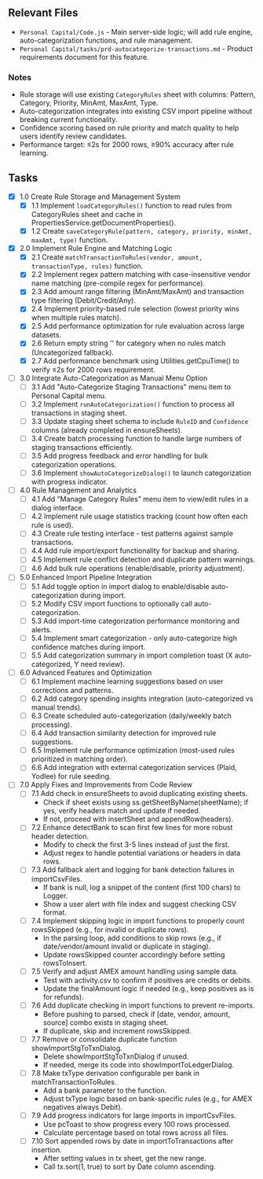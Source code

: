 ## Relevant Files

- `Personal Capital/Code.js` - Main server-side logic; will add rule engine, auto-categorization functions, and rule management.
- `Personal Capital/tasks/prd-autocategorize-transactions.md` - Product requirements document for this feature.

### Notes

- Rule storage will use existing `CategoryRules` sheet with columns: Pattern, Category, Priority, MinAmt, MaxAmt, Type.
- Auto-categorization integrates into existing CSV import pipeline without breaking current functionality.
- Confidence scoring based on rule priority and match quality to help users identify review candidates.
- Performance target: ≤2s for 2000 rows, ≥90% accuracy after rule learning.

## Tasks

- [x] 1.0 Create Rule Storage and Management System
  - [x] 1.1 Implement `loadCategoryRules()` function to read rules from CategoryRules sheet and cache in PropertiesService.getDocumentProperties().
  - [x] 1.2 Create `saveCategoryRule(pattern, category, priority, minAmt, maxAmt, type)` function.

- [x] 2.0 Implement Rule Engine and Matching Logic
  - [x] 2.1 Create `matchTransactionToRules(vendor, amount, transactionType, rules)` function.
  - [x] 2.2 Implement regex pattern matching with case-insensitive vendor name matching (pre-compile regex for performance).
  - [x] 2.3 Add amount range filtering (MinAmt/MaxAmt) and transaction type filtering (Debit/Credit/Any).
  - [x] 2.4 Implement priority-based rule selection (lowest priority wins when multiple rules match).
  - [x] 2.5 Add performance optimization for rule evaluation across large datasets.
  - [x] 2.6 Return empty string '' for category when no rules match (Uncategorized fallback).
  - [x] 2.7 Add performance benchmark using Utilities.getCpuTime() to verify ≤2s for 2000 rows requirement.

- [ ] 3.0 Integrate Auto-Categorization as Manual Menu Option
  - [ ] 3.1 Add "Auto-Categorize Staging Transactions" menu item to Personal Capital menu.
  - [ ] 3.2 Implement `runAutoCategorization()` function to process all transactions in staging sheet.
  - [ ] 3.3 Update staging sheet schema to include `RuleID` and `Confidence` columns (already completed in ensureSheets).
  - [ ] 3.4 Create batch processing function to handle large numbers of staging transactions efficiently.
  - [ ] 3.5 Add progress feedback and error handling for bulk categorization operations.
  - [ ] 3.6 Implement `showAutoCategorizeDialog()` to launch categorization with progress indicator.

- [ ] 4.0 Rule Management and Analytics
  - [ ] 4.1 Add "Manage Category Rules" menu item to view/edit rules in a dialog interface.
  - [ ] 4.2 Implement rule usage statistics tracking (count how often each rule is used).
  - [ ] 4.3 Create rule testing interface - test patterns against sample transactions.
  - [ ] 4.4 Add rule import/export functionality for backup and sharing.
  - [ ] 4.5 Implement rule conflict detection and duplicate pattern warnings.
  - [ ] 4.6 Add bulk rule operations (enable/disable, priority adjustment).

- [ ] 5.0 Enhanced Import Pipeline Integration
  - [ ] 5.1 Add toggle option in import dialog to enable/disable auto-categorization during import.
  - [ ] 5.2 Modify CSV import functions to optionally call auto-categorization.
  - [ ] 5.3 Add import-time categorization performance monitoring and alerts.
  - [ ] 5.4 Implement smart categorization - only auto-categorize high confidence matches during import.
  - [ ] 5.5 Add categorization summary in import completion toast (X auto-categorized, Y need review).

- [ ] 6.0 Advanced Features and Optimization
  - [ ] 6.1 Implement machine learning suggestions based on user corrections and patterns.
  - [ ] 6.2 Add category spending insights integration (auto-categorized vs manual trends).
  - [ ] 6.3 Create scheduled auto-categorization (daily/weekly batch processing).
  - [ ] 6.4 Add transaction similarity detection for improved rule suggestions.
  - [ ] 6.5 Implement rule performance optimization (most-used rules prioritized in matching order).
  - [ ] 6.6 Add integration with external categorization services (Plaid, Yodlee) for rule seeding. 

- [ ] 7.0 Apply Fixes and Improvements from Code Review
  - [ ] 7.1 Add check in ensureSheets to avoid duplicating existing sheets.
    - Check if sheet exists using ss.getSheetByName(sheetName); if yes, verify headers match and update if needed.
    - If not, proceed with insertSheet and appendRow(headers).
  - [ ] 7.2 Enhance detectBank to scan first few lines for more robust header detection.
    - Modify to check the first 3-5 lines instead of just the first.
    - Adjust regex to handle potential variations or headers in data rows.
  - [ ] 7.3 Add fallback alert and logging for bank detection failures in importCsvFiles.
    - If bank is null, log a snippet of the content (first 100 chars) to Logger.
    - Show a user alert with file index and suggest checking CSV format.
  - [ ] 7.4 Implement skipping logic in import functions to properly count rowsSkipped (e.g., for invalid or duplicate rows).
    - In the parsing loop, add conditions to skip rows (e.g., if date/vendor/amount invalid or duplicate in staging).
    - Update rowsSkipped counter accordingly before setting rowsToInsert.
  - [ ] 7.5 Verify and adjust AMEX amount handling using sample data.
    - Test with activity.csv to confirm if positives are credits or debits.
    - Update the finalAmount logic if needed (e.g., keep positives as is for refunds).
  - [ ] 7.6 Add duplicate checking in import functions to prevent re-imports.
    - Before pushing to parsed, check if [date, vendor, amount, source] combo exists in staging sheet.
    - If duplicate, skip and increment rowsSkipped.
  - [ ] 7.7 Remove or consolidate duplicate function showImportStgToTxnDialog.
    - Delete showImportStgToTxnDialog if unused.
    - If needed, merge its code into showImportToLedgerDialog.
  - [ ] 7.8 Make txType derivation configurable per bank in matchTransactionToRules.
    - Add a bank parameter to the function.
    - Adjust txType logic based on bank-specific rules (e.g., for AMEX negatives always Debit).
  - [ ] 7.9 Add progress indicators for large imports in importCsvFiles.
    - Use pcToast to show progress every 100 rows processed.
    - Calculate percentage based on total rows across all files.
  - [ ] 7.10 Sort appended rows by date in importToTransactions after insertion.
    - After setting values in tx sheet, get the new range.
    - Call tx.sort(1, true) to sort by Date column ascending. 